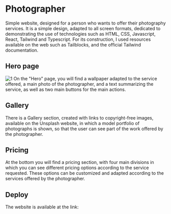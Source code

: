 # Photographer
Simple website, designed for a person who wants to offer their photography services. It is a simple design, adapted to all screen formats, dedicated to demonstrating the use of technologies such as HTML, CSS, Javascript, React, Tailwind and Typescript. For its construction, I used resources available on the web such as Tailblocks, and the official Tailwind documentation.

## Hero page
![1](https://github.com/yohanmayorga/photographer/assets/102123553/7545171c-5af3-4662-a186-dd8a802924c3)
On the "Hero" page, you will find a wallpaper adapted to the service offered, a main photo of the photographer, and a text summarizing the service, as well as two main buttons for the main actions.

## Gallery
There is a Gallery section, created with links to copyright-free images, available on the Unsplash website, in which a model portfolio of photographs is shown, so that the user can see part of the work offered by the photographer.

## Pricing
At the bottom you will find a pricing section, with four main divisions in which you can see different pricing options according to the service requested. These options can be customized and adapted according to the services offered by the photographer.

## Deploy
The website is available at the link:
